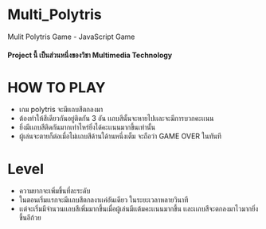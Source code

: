 # Multi_Polytris
Mulit Polytris Game - JavaScript Game

#### Project นี้ เป็นส่วนหนึ่งของวิชา Multimedia Technology

# HOW TO PLAY
- เกม polytris จะมีเเถบสีตกลงมา
- ต้องทําให้สีเดียวกันอยู่ติดกัน 3 อัน เเถบสีนั้นจะหายไปเเละจะมีการบวกคะเเนน
- ยิ่งมีเเถบสีติดกันมากเท่าไหร่ยิ่งได้คะเเนนมากขึ้นเท่านั้น
- ผู้เล่นจะตายก็ต่อเมื่อไม่เเถบสีด้านใด้านหนึ่งเต็ม จะถือว่า GAME OVER ในทันที

# Level
- ความยากจะเพิ่มขึ้นที่ละระดับ
- ในตอนเริ่มเเรกจะมีเเถบสีตกลงาเเค่อันเดียว ในระยะเวลาหลายวินาที
- เเต่จะเริ่มมีจํานวนเเถบสีเพิ่มมากขึ้นเมื่อผู้เล่นมีเเต้มคะเเนนมากขึ้น เเละเเถบสีจะตกลงมาไวมากยิ่งขึ้นอีก้วย
